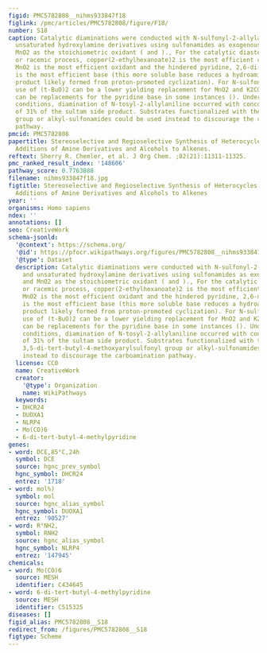 ```yaml
---
figid: PMC5782808__nihms933847f18
figlink: /pmc/articles/PMC5782808/figure/F18/
number: S18
caption: Catalytic diaminations were conducted with N-sulfonyl-2-allylanilines and
  unsaturated hydroxylamine derivatives using sulfonamides as exogenous amines and
  MnO2 as the stoichiometric oxidant ( and )., For the catalytic diastereoselective
  or racemic process, copper(2-ethylhexanoate)2 is the most efficient copper salt,
  MnO2 is the most efficient oxidant and the hindered pyridine, 2,6-di-tert-butyl-4-methylpyridine,
  is the most efficient base (this more soluble base reduces a hydroamination side
  product likely formed from proton-promoted cyclization). For N-sulfonyl-2-allylanilines,
  use of (t-BuO)2 can be a lower yielding replacement for MnO2 and K2CO3 or Cs2CO3
  can be replacements for the pyridine base in some instances (). Under the catalytic
  conditions, diamination of N-tosyl-2-allylaniline occurred with concomitant formation
  of 31% of the sultam side product. Substrates functionalized with the hindered 3,5-di-tert-butyl-4-methoxyarylsulfonyl
  group or alkyl-sulfonamides could be used instead to discourage the carboamination
  pathway.
pmcid: PMC5782808
papertitle: Stereoselective and Regioselective Synthesis of Heterocycles via Copper-Catalyzed
  Additions of Amine Derivatives and Alcohols to Alkenes.
reftext: Sherry R. Chemler, et al. J Org Chem. ;82(21):11311-11325.
pmc_ranked_result_index: '148606'
pathway_score: 0.7763088
filename: nihms933847f18.jpg
figtitle: Stereoselective and Regioselective Synthesis of Heterocycles via Copper-Catalyzed
  Additions of Amine Derivatives and Alcohols to Alkenes
year: ''
organisms: Homo sapiens
ndex: ''
annotations: []
seo: CreativeWork
schema-jsonld:
  '@context': https://schema.org/
  '@id': https://pfocr.wikipathways.org/figures/PMC5782808__nihms933847f18.html
  '@type': Dataset
  description: Catalytic diaminations were conducted with N-sulfonyl-2-allylanilines
    and unsaturated hydroxylamine derivatives using sulfonamides as exogenous amines
    and MnO2 as the stoichiometric oxidant ( and )., For the catalytic diastereoselective
    or racemic process, copper(2-ethylhexanoate)2 is the most efficient copper salt,
    MnO2 is the most efficient oxidant and the hindered pyridine, 2,6-di-tert-butyl-4-methylpyridine,
    is the most efficient base (this more soluble base reduces a hydroamination side
    product likely formed from proton-promoted cyclization). For N-sulfonyl-2-allylanilines,
    use of (t-BuO)2 can be a lower yielding replacement for MnO2 and K2CO3 or Cs2CO3
    can be replacements for the pyridine base in some instances (). Under the catalytic
    conditions, diamination of N-tosyl-2-allylaniline occurred with concomitant formation
    of 31% of the sultam side product. Substrates functionalized with the hindered
    3,5-di-tert-butyl-4-methoxyarylsulfonyl group or alkyl-sulfonamides could be used
    instead to discourage the carboamination pathway.
  license: CC0
  name: CreativeWork
  creator:
    '@type': Organization
    name: WikiPathways
  keywords:
  - DHCR24
  - DUOXA1
  - NLRP4
  - Mo(CO)6
  - 6-di-tert-butyl-4-methylpyridine
genes:
- word: DCE,85°C,24h
  symbol: DCE
  source: hgnc_prev_symbol
  hgnc_symbol: DHCR24
  entrez: '1718'
- word: mol%)
  symbol: mol
  source: hgnc_alias_symbol
  hgnc_symbol: DUOXA1
  entrez: '90527'
- word: R°NH2,
  symbol: RNH2
  source: hgnc_alias_symbol
  hgnc_symbol: NLRP4
  entrez: '147945'
chemicals:
- word: Mo(CO)6
  source: MESH
  identifier: C434645
- word: 6-di-tert-butyl-4-methylpyridine
  source: MESH
  identifier: C515325
diseases: []
figid_alias: PMC5782808__S18
redirect_from: /figures/PMC5782808__S18
figtype: Scheme
---
```

